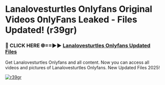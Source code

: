 # Lanalovesturtles Onlyfans Original Videos 0nlyFans Leaked - Files Updated! (r39gr)

<h3>🔴 CLICK HERE 🌐==►► <a href="https://tinyurl.com/brd5kh86" rel="nofollow">Lanalovesturtles Onlyfans Updated Files</a></h3>

Get Lanalovesturtles Onlyfans and all content. Now you can access all videos and pictures of Lanalovesturtles Onlyfans. New Updated Files 2025!

[![r39gr](https://i.imgur.com/K7sEzmb.gif)](https://tinyurl.com/brd5kh86)
